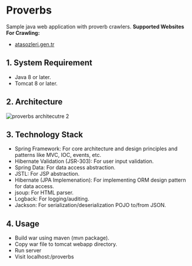 # Proverbs
Sample java web application with proverb crawlers.
**Supported Websites For Crawling:**
- [atasozleri.gen.tr](http://www.atasozleri.gen.tr/)
## 1. System Requirement
- Java 8 or later.
- Tomcat 8 or later.
## 2. Architecture
![proverbs architecutre 2](https://user-images.githubusercontent.com/6253588/34536774-44b6972e-f0ec-11e7-886c-b7530b82abeb.png)
## 3. Technology Stack
- Spring Framework: For core architecture and design principles and patterns like MVC, IOC, events, etc.
- Hibernate Validation (JSR-303): For user input validation.
- Spring Data: For data access abstraction.
- JSTL: For JSP abstraction.
- Hibernate (JPA Implemenation): For implementing ORM design pattern for data access.
- jsoup: For HTML parser.
- Logback: For logging/auditing.
- Jackson: For serialization/deserialization POJO to/from JSON.

## 4. Usage
- Build war using maven (mvn package).
- Copy war file to tomcat webapp directory.
- Run server
- Visit localhost:<port>/proverbs
